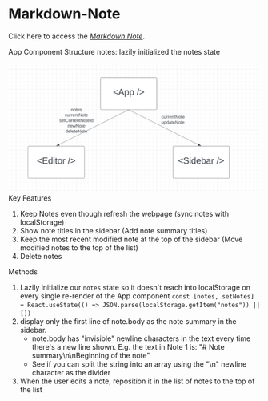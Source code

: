 # Markdown-Note

Click here to access the _[Markdown Note](https://vermouthyyj.github.io/Markdown-Note/)_.

App Component Structure
notes: lazily initialized the notes state

![avatar](/img/struct.png)
Key Features

1. Keep Notes even though refresh the webpage (sync notes with localStorage)
2. Show note titles in the sidebar (Add note summary titles)
3. Keep the most recent modified note at the top of the sidebar (Move modified notes to the top of the list)
4. Delete notes

Methods

1.  Lazily initialize our `notes` state so it doesn't reach into localStorage on every single re-render of the App component
    `const [notes, setNotes] = React.useState(() => JSON.parse(localStorage.getItem("notes")) || [])`
2.  display only the first line of note.body as the note summary in the sidebar.
    - note.body has "invisible" newline characters
      in the text every time there's a new line shown. E.g.
      the text in Note 1 is:
      "# Note summary\n\nBeginning of the note"
    - See if you can split the string into an array
      using the "\n" newline character as the divider
3.  When the user edits a note, reposition it in the list of notes to the top of the list
